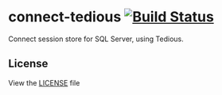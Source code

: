 connect-tedious [![Build Status](https://secure.travis-ci.org/mcartoixa/connect-tedious.png)](https://travis-ci.org/mcartoixa/connect-tedious)
===============

Connect session store for SQL Server, using Tedious.




## License

View the [LICENSE](https://github.com/mcartoixa/connect-tedious/blob/master/LICENSE) file